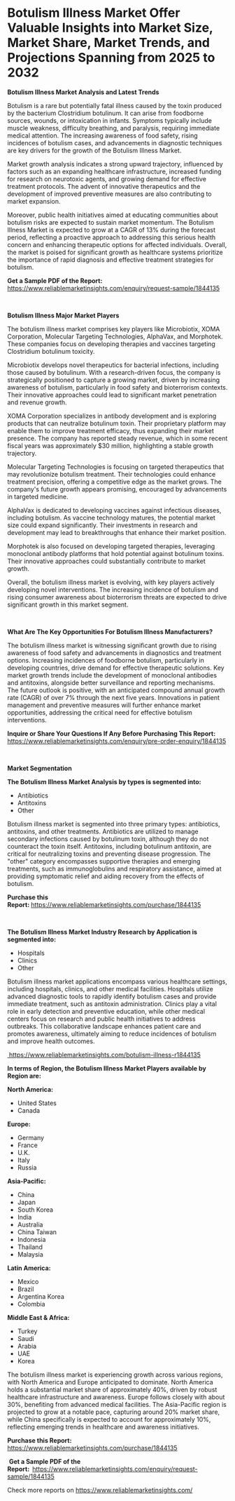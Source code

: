 <p><h1>Botulism Illness Market Offer Valuable Insights into Market Size, Market Share, Market Trends, and Projections Spanning from 2025 to 2032</h1></p><p><strong>Botulism Illness Market Analysis and Latest Trends</strong></p>
<p><p>Botulism is a rare but potentially fatal illness caused by the toxin produced by the bacterium Clostridium botulinum. It can arise from foodborne sources, wounds, or intoxication in infants. Symptoms typically include muscle weakness, difficulty breathing, and paralysis, requiring immediate medical attention. The increasing awareness of food safety, rising incidences of botulism cases, and advancements in diagnostic techniques are key drivers for the growth of the Botulism Illness Market.</p><p>Market growth analysis indicates a strong upward trajectory, influenced by factors such as an expanding healthcare infrastructure, increased funding for research on neurotoxic agents, and growing demand for effective treatment protocols. The advent of innovative therapeutics and the development of improved preventive measures are also contributing to market expansion. </p><p>Moreover, public health initiatives aimed at educating communities about botulism risks are expected to sustain market momentum. The Botulism Illness Market is expected to grow at a CAGR of 13% during the forecast period, reflecting a proactive approach to addressing this serious health concern and enhancing therapeutic options for affected individuals. Overall, the market is poised for significant growth as healthcare systems prioritize the importance of rapid diagnosis and effective treatment strategies for botulism.</p></p>
<p><strong>Get a Sample PDF of the Report:&nbsp;</strong> <a href="https://www.reliablemarketinsights.com/enquiry/request-sample/1844135?utm_campaign=2185&utm_medium=2&utm_source=Github&utm_content=ia&utm_term=03032025&utm_id=botulism-illness">https://www.reliablemarketinsights.com/enquiry/request-sample/1844135</a></p>
<p>&nbsp;</p>
<p><strong>Botulism Illness Major Market Players</strong></p>
<p><p>The botulism illness market comprises key players like Microbiotix, XOMA Corporation, Molecular Targeting Technologies, AlphaVax, and Morphotek. These companies focus on developing therapies and vaccines targeting Clostridium botulinum toxicity.</p><p>Microbiotix develops novel therapeutics for bacterial infections, including those caused by botulinum. With a research-driven focus, the company is strategically positioned to capture a growing market, driven by increasing awareness of botulism, particularly in food safety and bioterrorism contexts. Their innovative approaches could lead to significant market penetration and revenue growth.</p><p>XOMA Corporation specializes in antibody development and is exploring products that can neutralize botulinum toxin. Their proprietary platform may enable them to improve treatment efficacy, thus expanding their market presence. The company has reported steady revenue, which in some recent fiscal years was approximately $30 million, highlighting a stable growth trajectory.</p><p>Molecular Targeting Technologies is focusing on targeted therapeutics that may revolutionize botulism treatment. Their technologies could enhance treatment precision, offering a competitive edge as the market grows. The company's future growth appears promising, encouraged by advancements in targeted medicine.</p><p>AlphaVax is dedicated to developing vaccines against infectious diseases, including botulism. As vaccine technology matures, the potential market size could expand significantly. Their investments in research and development may lead to breakthroughs that enhance their market position.</p><p>Morphotek is also focused on developing targeted therapies, leveraging monoclonal antibody platforms that hold potential against botulinum toxins. Their innovative approaches could substantially contribute to market growth.</p><p>Overall, the botulism illness market is evolving, with key players actively developing novel interventions. The increasing incidence of botulism and rising consumer awareness about bioterrorism threats are expected to drive significant growth in this market segment.</p></p>
<p>&nbsp;</p>
<p><strong>What Are The Key Opportunities For Botulism Illness Manufacturers?</strong></p>
<p><p>The botulism illness market is witnessing significant growth due to rising awareness of food safety and advancements in diagnostics and treatment options. Increasing incidences of foodborne botulism, particularly in developing countries, drive demand for effective therapeutic solutions. Key market growth trends include the development of monoclonal antibodies and antitoxins, alongside better surveillance and reporting mechanisms. The future outlook is positive, with an anticipated compound annual growth rate (CAGR) of over 7% through the next five years. Innovations in patient management and preventive measures will further enhance market opportunities, addressing the critical need for effective botulism interventions.</p></p>
<p><strong>Inquire or Share Your Questions If Any Before Purchasing This Report:</strong> <a href="https://www.reliablemarketinsights.com/enquiry/pre-order-enquiry/1844135?utm_campaign=2185&utm_medium=2&utm_source=Github&utm_content=ia&utm_term=03032025&utm_id=botulism-illness">https://www.reliablemarketinsights.com/enquiry/pre-order-enquiry/1844135</a></p>
<p>&nbsp;</p>
<p><strong>Market Segmentation</strong></p>
<p><strong>The Botulism Illness Market Analysis by types is segmented into:</strong></p>
<p><ul><li>Antibiotics</li><li>Antitoxins</li><li>Other</li></ul></p>
<p><p>Botulism illness market is segmented into three primary types: antibiotics, antitoxins, and other treatments. Antibiotics are utilized to manage secondary infections caused by botulinum toxin, although they do not counteract the toxin itself. Antitoxins, including botulinum antitoxin, are critical for neutralizing toxins and preventing disease progression. The "other" category encompasses supportive therapies and emerging treatments, such as immunoglobulins and respiratory assistance, aimed at providing symptomatic relief and aiding recovery from the effects of botulism.</p></p>
<p><strong>Purchase this Report:&nbsp;</strong><a href="https://www.reliablemarketinsights.com/purchase/1844135?utm_campaign=2185&utm_medium=2&utm_source=Github&utm_content=ia&utm_term=03032025&utm_id=botulism-illness">https://www.reliablemarketinsights.com/purchase/1844135</a></p>
<p>&nbsp;</p>
<p><strong>The Botulism Illness Market Industry Research by Application is segmented into:</strong></p>
<p><ul><li>Hospitals</li><li>Clinics</li><li>Other</li></ul></p>
<p><p>Botulism illness market applications encompass various healthcare settings, including hospitals, clinics, and other medical facilities. Hospitals utilize advanced diagnostic tools to rapidly identify botulism cases and provide immediate treatment, such as antitoxin administration. Clinics play a vital role in early detection and preventive education, while other medical centers focus on research and public health initiatives to address outbreaks. This collaborative landscape enhances patient care and promotes awareness, ultimately aiming to reduce incidences of botulism and improve health outcomes.</p></p>
<p><a href="https://www.reliablemarketinsights.com/botulism-illness-r1844135?utm_campaign=2185&utm_medium=2&utm_source=Github&utm_content=ia&utm_term=03032025&utm_id=botulism-illness">&nbsp;https://www.reliablemarketinsights.com/botulism-illness-r1844135</a></p>
<p><strong>In terms of Region, the Botulism Illness Market Players available by Region are:</strong></p>
<p>
    <p> <strong> North America: </strong>
        <ul>
            <li>United States</li>
            <li>Canada</li>
        </ul>
        </p> 
    <p> <strong> Europe: </strong>
        <ul>
            <li>Germany</li>
            <li>France</li>
            <li>U.K.</li>
            <li>Italy</li>
            <li>Russia</li>
        </ul>
        </p> 
    <p> <strong> Asia-Pacific: </strong>
        <ul>
            <li>China</li>
            <li>Japan</li>
            <li>South Korea</li>
            <li>India</li>
            <li>Australia</li>
            <li>China Taiwan</li>
            <li>Indonesia</li>
            <li>Thailand</li>
            <li>Malaysia</li>
        </ul>
        </p> 
    <p> <strong> Latin America: </strong>
        <ul>
            <li>Mexico</li>
            <li>Brazil</li>
            <li>Argentina Korea</li>
            <li>Colombia</li>
        </ul>
        </p> 
    <p> <strong> Middle East & Africa: </strong>
        <ul>
            <li>Turkey</li>
            <li>Saudi</li>
            <li>Arabia</li>
            <li>UAE</li>
            <li>Korea</li>
        </ul>
    </p>
    </p>
<p><p>The botulism illness market is experiencing growth across various regions, with North America and Europe anticipated to dominate. North America holds a substantial market share of approximately 40%, driven by robust healthcare infrastructure and awareness. Europe follows closely with about 30%, benefiting from advanced medical facilities. The Asia-Pacific region is projected to grow at a notable pace, capturing around 20% market share, while China specifically is expected to account for approximately 10%, reflecting emerging trends in healthcare and awareness initiatives.</p></p>
<p><strong>Purchase this Report: </strong><a href="https://www.reliablemarketinsights.com/purchase/1844135?utm_campaign=2185&utm_medium=2&utm_source=Github&utm_content=ia&utm_term=03032025&utm_id=botulism-illness">https://www.reliablemarketinsights.com/purchase/1844135</a></p>
<p>&nbsp;<strong>Get a Sample PDF of the Report:&nbsp;&nbsp;</strong><a href="https://www.reliablemarketinsights.com/enquiry/request-sample/1844135?utm_campaign=2185&utm_medium=2&utm_source=Github&utm_content=ia&utm_term=03032025&utm_id=botulism-illness">https://www.reliablemarketinsights.com/enquiry/request-sample/1844135</a></p>
<p><strong></strong></p>
<p>Check more reports on <a href="https://www.reliablemarketinsights.com/?utm_campaign=2185&utm_medium=2&utm_source=Github&utm_content=ia&utm_term=03032025&utm_id=botulism-illness">https://www.reliablemarketinsights.com/</a></p>